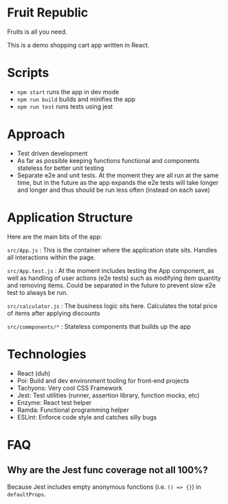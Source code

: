 # Fruit Republic

Fruits is all you need.

This is a demo shopping cart app written in React.

# Scripts

- `npm start` runs the app in dev mode
- `npm run build` builds and minifies the app
- `npm run test` runs tests using jest

# Approach

- Test driven development
- As far as possible keeping functions functional and components stateless for better unit testing
- Separate e2e and unit tests. At the moment they are all run at the same time, but in the future as the app expands the e2e tests will take longer and longer and thus should be run less often (instead on each save)

# Application Structure

Here are the main bits of the app:

`src/App.js` : This is the container where the application state sits. Handles all interactions
within the page.

`src/App.test.js` : At the moment includes testing the App component, as well as handling of user actions (e2e tests) such as modifying item quantity and removing items. Could be separated in the future to prevent slow e2e test to always be run.

`src/calculator.js` : The business logic sits here. Calculates the total price of items after applying discounts

`src/commponents/*` : Stateless components that builds up the app

# Technologies

- React (duh)
- Poi: Build and dev environment tooling for front-end projects
- Tachyons: Very cool CSS Framework
- Jest: Test utilities (runner, assertion library, function mocks, etc)
- Enzyme: React test helper
- Ramda: Functional programming helper
- ESLint: Enforce code style and catches silly bugs

# FAQ

## Why are the Jest func coverage not all 100%?

Because Jest includes empty anonymous functions (i.e. `() => {}`) in `defaultProps`.
